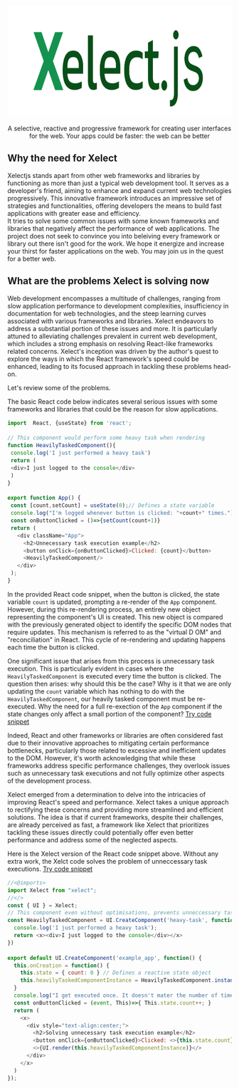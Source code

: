 <p align="center">
  <img src="/assets/Xelect.png" alt="Xelectjs full logo" style="height: 250px;"/>
</p>
<p align="center">
  A selective, reactive and progressive framework for creating user interfaces for the web. Your apps could be faster: the web can be better
</p>

## Why the need for Xelect
Xelectjs stands apart from other web frameworks and libraries by functioning as more than just a typical web development tool. It serves as a developer's
friend, aiming to enhance and expand current web technologies progressively. This innovative framework introduces an impressive set of strategies and 
functionalities, offering developers the means to build fast applications with greater ease and efficiency.     
It tries to solve some common issues with some known frameworks and libraries that negatively affect the performance of web applications. The project does not
seek to convince you into beleiving every framework or library out there isn't good for the work. We hope it energize and increase your thirst for faster applications
on the web. You may join us in the quest for a better web.    

 ## What are the problems Xelect is solving now
 Web development encompasses a multitude of challenges, ranging from slow application performance to development complexities, insufficiency in documentation
 for web technologies, and the steep learning curves associated with various frameworks and libraries. Xelect endeavors to address a substantial portion of
 these issues and more. It is particularly attuned to alleviating challenges prevalent in current web development, which includes a strong emphasis on resolving 
 React-like frameworks related concerns. Xelect's inception was driven by the author's quest to explore the ways in which the React framework's speed could be enhanced, 
 leading to its focused approach in tackling these problems head-on.     

 Let's review some of the problems.    

 The basic React code below indicates several serious issues with some frameworks and libraries that could be the reason for slow applications.    

 ```js
import  React, {useState} from 'react';

// This component would perform some heavy task when rendering
function HeavilyTaskedComponent(){
  console.log('I just performed a heavy task')
  return (
  <div>I just logged to the console</div>
  )
}

export function App() {
  const [count,setCount] = useState(0);// Defines a state variable
  console.log("I'm logged whenever button is clicked: "+count+" times.")
  const onButtonClicked = ()=>{setCount(count+1)}
  return (
    <div className="App">
      <h2>Unnecessary task execution example</h2>
      <button onClick={onButtonClicked}>Clicked: {count}</button>
      <HeavilyTaskedComponent/>
    </div>
  );
}

```
In the provided React code snippet, when the button is clicked, the state variable `count` is updated, prompting a re-render of the `App` component. However, during this re-rendering process, an entirely new object representing the component's UI is created. This new object is compared with the previously generated object to identify the specific DOM nodes that require updates. This mechanism is referred to as the "virtual D OM" and "reconciliation" in React. This cycle of re-rendering and updating happens each time the button is clicked.    

One significant issue that arises from this process is unnecessary task execution. This is particularly evident in cases where the `HeavilyTaskedComponent` is executed every time the button is clicked. The question then arises: why should this be the case? Why is it that we are only updating the `count` variable which has nothing to do with the `HeavilyTaskedComponent`, our heavily tasked component must be re-executed. Why the need for a full re-exection of the `App` component if the state changes only affect a small portion of the component? [Try code snippet](https://playcode.io/1562868)

Indeed, React and other frameworks or libraries are often considered fast due to their innovative approaches to mitigating certain performance bottlenecks, 
particularly those related to excessive and inefficient updates to the DOM. However,  it's worth acknowledging that while these frameworks address specific 
performance challenges, they overlook issues such as unnecessary task executions and not fully optimize other aspects of the development process.

Xelect emerged from a determination to delve into the intricacies of improving React's speed and performance. Xelect takes a unique approach to rectifying these 
concerns and providing more streamlined and efficient solutions. The idea is that if current frameworks, despite their challenges, are already perceived as fast, 
a framework like Xelect that prioritizes tackling these issues directly could potentially offer even better performance and address some of the neglected aspects.    

Here is the Xelect version of the React code snippet above. Without any extra work, the Xelct code solves the problem of unneccessary task executions.
[Try code snippet](https://replit.com/@xelectjs/Xelectjs-heavy-task#app/src/modules/index.js)

```js
//<@imports>
import Xelect from "xelect";
//</>
const { UI } = Xelect;
// This component even without optimisations, prevents unneccessary task executions
const HeavilyTaskedComponent = UI.CreateComponent('heavy-task', function() {
  console.log('I just performed a heavy task');
  return <x><div>I just logged to the console</div></x>
})

export default UI.CreateComponent('example_app', function() {
  this.onCreation = function() {
    this.state = { count: 0 } // Defines a reactive state object
    this.heavilyTaskedComponentInstance = HeavilyTaskedComponent.instance(); // Create an instance of heavily tasked component
  }
  console.log("I get executed once. It doesn't mater the number of times state changes")
  const onButtonClicked = (event, This)=>{ This.state.count++; }
  return (
    <x>
      <div style="text-align:center;">
        <h2>Solving unnecessary task execution example</h2>
        <button onClick={onButtonClicked}>Clicked: <>{this.state.count}</></button>
        <>{UI.render(this.heavilyTaskedComponentInstance)}</>
      </div>
    </x>
  )
});

```




